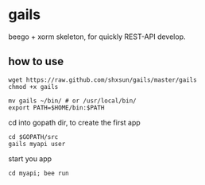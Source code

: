 gails
=====

beego + xorm skeleton, for quickly REST-API develop.

## how to use
	wget https://raw.github.com/shxsun/gails/master/gails
	chmod +x gails

	mv gails ~/bin/ # or /usr/local/bin/
	export PATH=$HOME/bin:$PATH

cd into gopath dir, to create the first app

	cd $GOPATH/src
	gails myapi user

start you app

	cd myapi; bee run
